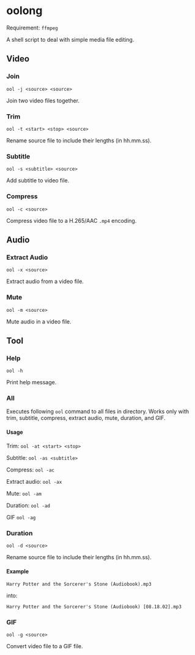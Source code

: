 # oolong
Requirement: `ffmpeg`

A shell script to deal with simple media file editing.

## Video
### Join
`ool -j <source> <source>`

Join two video files together.

### Trim
`ool -t <start> <stop> <source>`

Rename source file to include their lengths (in hh.mm.ss).

### Subtitle
`ool -s <subtitle> <source>`

Add subtitle to video file.

### Compress
`ool -c <source>`

Compress video file to a H.265/AAC `.mp4` encoding.

## Audio
### Extract Audio
`ool -x <source>`

Extract audio from a video file.

### Mute
`ool -m <source>`

Mute audio in a video file.

## Tool
### Help
`ool -h`

Print help message.

### All
Executes following `ool` command to all files in directory.
Works only with trim, subtitle, compress, extract audio, mute, duration, and GIF.

#### Usage
Trim: `ool -at <start> <stop>`

Subtitle: `ool -as <subtitle>`

Compress: `ool -ac`

Extract audio: `ool -ax`

Mute: `ool -am`

Duration: `ool -ad`

GIF `ool -ag`

### Duration
`ool -d <source>`

Rename source file to include their lengths (in hh.mm.ss).

#### Example
`Harry Potter and the Sorcerer's Stone (Audiobook).mp3`

into:

`Harry Potter and the Sorcerer's Stone (Audiobook) [08.18.02].mp3`

### GIF
`ool -g <source>`

Convert video file to a GIF file.
